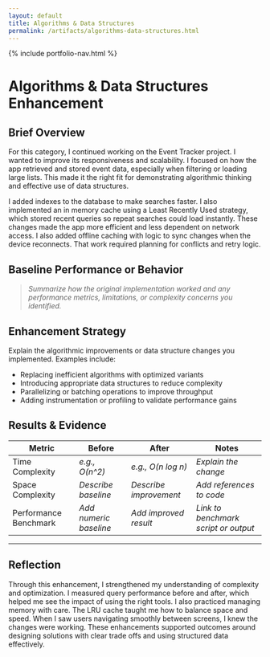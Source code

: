 ```yaml
---
layout: default
title: Algorithms & Data Structures
permalink: /artifacts/algorithms-data-structures.html
---
```


{% include portfolio-nav.html %}

# Algorithms & Data Structures Enhancement

## Brief Overview

For this category, I continued working on the Event Tracker project. I wanted to improve its responsiveness and scalability. I focused on how the app retrieved and stored event data, especially when filtering or loading large lists. This made it the right fit for demonstrating algorithmic thinking and effective use of data structures.

I added indexes to the database to make searches faster. I also implemented an in memory cache using a Least Recently Used strategy, which stored recent queries so repeat searches could load instantly. These changes made the app more efficient and less dependent on network access. I also added offline caching with logic to sync changes when the device reconnects. That work required planning for conflicts and retry logic.

## Baseline Performance or Behavior

> _Summarize how the original implementation worked and any performance metrics, limitations, or complexity concerns you identified._

## Enhancement Strategy

Explain the algorithmic improvements or data structure changes you implemented. Examples include:

- Replacing inefficient algorithms with optimized variants
- Introducing appropriate data structures to reduce complexity
- Parallelizing or batching operations to improve throughput
- Adding instrumentation or profiling to validate performance gains

## Results & Evidence

| Metric | Before | After | Notes |
| --- | --- | --- | --- |
| Time Complexity | _e.g., O(n^2)_ | _e.g., O(n log n)_ | _Explain the change_ |
| Space Complexity | _Describe baseline_ | _Describe improvement_ | _Add references to code_ |
| Performance Benchmark | _Add numeric baseline_ | _Add improved result_ | _Link to benchmark script or output_ |

---
## Reflection

Through this enhancement, I strengthened my understanding of complexity and optimization. I measured query performance before and after, which helped me see the impact of using the right tools. I also practiced managing memory with care. The LRU cache taught me how to balance space and speed. When I saw users navigating smoothly between screens, I knew the changes were working. These enhancements supported outcomes around designing solutions with clear trade offs and using structured data effectively.
